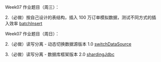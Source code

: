 Week07 作业题目（周三）：  

2.（必做）按自己设计的表结构，插入 100 万订单模拟数据，测试不同方式的插入效率 [batchInsert](https://github.com/itemsuper/JAVA-01/tree/main/Week_07/batchInsert)

Week07 作业题目（周日）：  

2.（必做）读写分离 - 动态切换数据源版本 1.0 [switchDataSource](https://github.com/itemsuper/JAVA-01/tree/main/Week_07/switchDataSource)  

3.（必做）读写分离 - 数据库框架版本 2.0  [shardingJdbc](https://github.com/itemsuper/JAVA-01/tree/main/Week_07/shardingJdbc)
